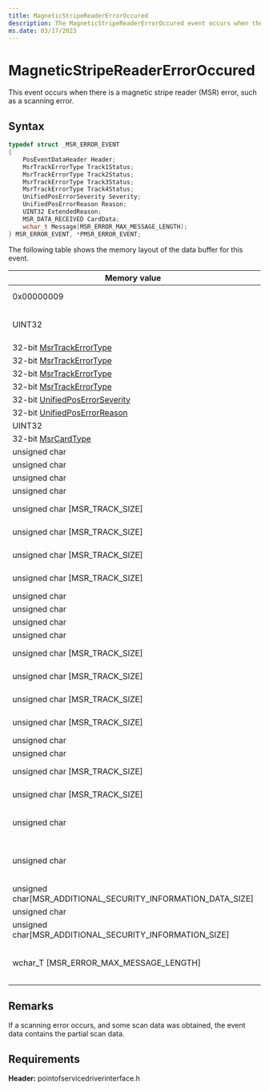 ```yaml
---
title: MagneticStripeReaderErrorOccured
description: The MagneticStripeReaderErrorOccured event occurs when there is a magnetic stripe reader (MSR) error, such as a scanning error.
ms.date: 03/17/2023
---
```


# MagneticStripeReaderErrorOccured

This event occurs when there is a magnetic stripe reader (MSR) error, such as a scanning error.

## Syntax

```cpp
typedef struct _MSR_ERROR_EVENT
{
    PosEventDataHeader Header;
    MsrTrackErrorType Track1Status;
    MsrTrackErrorType Track2Status;
    MsrTrackErrorType Track3Status;
    MsrTrackErrorType Track4Status;
    UnifiedPosErrorSeverity Severity;
    UnifiedPosErrorReason Reason;
    UINT32 ExtendedReason;
    MSR_DATA_RECEIVED CardData;
    wchar_t Message[MSR_ERROR_MAX_MESSAGE_LENGTH];
} MSR_ERROR_EVENT, *PMSR_ERROR_EVENT;
```

The following table shows the memory layout of the data buffer for this event.

| Memory value | Description |
|---|---|
| 0x00000009 | **EventType = PosEventType:: MagneticStripeReaderErrorOccurred** |
| UINT32 | **DataLength** = sizeof(**PosEventDataHeader**) + sizeof(**MSR\_ERROR\_EVENT**) |
| 32-bit [MsrTrackErrorType](/windows-hardware/drivers/ddi/pointofservicedriverinterface/ne-pointofservicedriverinterface-_msrtrackerrortype) | **Track1Status** |
| 32-bit [MsrTrackErrorType](/windows-hardware/drivers/ddi/pointofservicedriverinterface/ne-pointofservicedriverinterface-_msrtrackerrortype) | **Track2Status** |
| 32-bit [MsrTrackErrorType](/windows-hardware/drivers/ddi/pointofservicedriverinterface/ne-pointofservicedriverinterface-_msrtrackerrortype) | **Track3Status** |
| 32-bit [MsrTrackErrorType](/windows-hardware/drivers/ddi/pointofservicedriverinterface/ne-pointofservicedriverinterface-_msrtrackerrortype) | **Track4Status** |
| 32-bit [UnifiedPosErrorSeverity](/windows-hardware/drivers/ddi/pointofservicecommontypes/ne-pointofservicecommontypes-driverunifiedposerrorseverity) | **Severity** |
| 32-bit [UnifiedPosErrorReason](/windows-hardware/drivers/ddi/pointofservicecommontypes/ne-pointofservicecommontypes-driverunifiedposerrorreason) | **Reason** |
| UINT32 | **Extended Reason** |
| 32-bit [MsrCardType](/windows-hardware/drivers/ddi/pointofservicedriverinterface/ne-pointofservicedriverinterface-_msrcardtype) | **CardType** |
| unsigned char | **Track1EncryptedDataLength** |
| unsigned char | **Track2EncryptedDataLength** |
| unsigned char | **Track3EncryptedDataLength** |
| unsigned char | **Track4EncryptedDataLength** |
| unsigned char \[MSR\_TRACK\_SIZE\] | **Track1EncryptedDataLength** bytes of encrypted track 1 data |
| unsigned char \[MSR\_TRACK\_SIZE\] | **Track2EncryptedDataLength** bytes of encrypted track 2 data |
| unsigned char \[MSR\_TRACK\_SIZE\] | **Track3EncryptedDataLength** bytes of encrypted track 3 data |
| unsigned char \[MSR\_TRACK\_SIZE\] | **Track4EncryptedDataLength** bytes of encrypted track 4 data |
| unsigned char | **Track1MaskedDataLength** |
| unsigned char | **Track2MaskedDataLength** |
| unsigned char | **Track3MaskedDataLength** |
| unsigned char | **Track4MaskedDataLength** |
| unsigned char \[MSR\_TRACK\_SIZE\] | **Track1MaskedDataLength** bytes of masked track 1 data |
| unsigned char \[MSR\_TRACK\_SIZE\] | **Track2MaskedDataLength** bytes of masked track 2 data |
| unsigned char \[MSR\_TRACK\_SIZE\] | **Track3MaskedDataLength** bytes of masked track 3 data |
| unsigned char \[MSR\_TRACK\_SIZE\] | **Track4MaskedDataLength** bytes of masked track 4 data |
| unsigned char | **Track1DiscretionaryDataLength** |
| unsigned char | **Track2DiscretionaryDataLength** |
| unsigned char \[MSR\_TRACK\_SIZE\] | **Track1DiscretionaryDataLength** bytes of discretionary track 1 data |
| unsigned char \[MSR\_TRACK\_SIZE\] | **Track2DiscretionaryDataLength** bytes of discretionary track 2 data |
| unsigned char | **CardAuthenicationDataLength** - length of the data after encryption, including padding |
| unsigned char | **CardAuthenticationDataAbsoluteLength** - length of data before encryption (may be needed to strip padding during decryption) |
| unsigned char\[MSR\_ADDITIONAL\_SECURITY\_INFORMATION\_DATA\_SIZE\] | **CardAuthenticationDataAbsoluteLength** bytes of card authentication data |
| unsigned char | **AdditionalSecurityInformationLength** |
| unsigned char\[MSR\_ADDITIONAL\_SECURITY\_INFORMATION\_SIZE\] | **AdditionalSecurityInformationLength** bytes of additional security information |
| wchar\_T \[MSR\_ERROR\_MAX\_MESSAGE\_LENGTH\] | Up to **MSR\_ERROR\_MAX\_MESSAGE\_LENGTH** wchar\_t of error **Null**-terminated message text |

## Remarks

If a scanning error occurs, and some scan data was obtained, the event data contains the partial scan data.

## Requirements

**Header:** pointofservicedriverinterface.h
